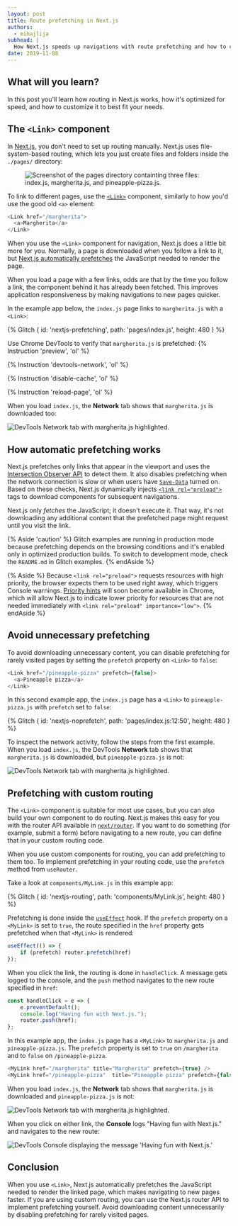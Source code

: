 ```yaml
---
layout: post
title: Route prefetching in Next.js
authors:
  - mihajlija
subhead: |
  How Next.js speeds up navigations with route prefetching and how to customize it.
date: 2019-11-08
---
```


## What will you learn?

In this post you'll learn how routing in Next.js works, how it's optimized for speed, and how to customize it to best fit your needs.

## The `<Link>` component

In [Next.js](https://nextjs.org/), you don't need to set up routing manually.
Next.js uses file-system-based routing, which lets you just create files and folders
inside the `./pages/` directory:

<figure class="w-figure">
<img class="w-screenshot" src="./pages-directory.png" alt="Screenshot of the pages directory containting three files: index.js, margherita.js, and pineapple-pizza.js.">
</figure>

To link to different pages, use the
[`<Link>`](https://nextjs.org/docs#with-link) component, similarly to how you'd
use the good old `<a>` element:

```js
<Link href="/margherita">
  <a>Margherita</a>
</Link>
```

When you use the `<Link>` component for navigation, Next.js does a little bit
more for you. Normally, a page is downloaded when you follow a link to it, but
[Next.js automatically prefetches](https://nextjs.org/docs#prefetching-pages)
the JavaScript needed to render the page.

When you load a page with a few links, odds are that by the time you follow
a link, the component behind it has already been fetched. This improves
application responsiveness by making navigations to new pages quicker.

In the example app below, the `index.js` page links to `margherita.js` with a
`<Link>`:

{% Glitch {
  id: 'nextjs-prefetching',
  path: 'pages/index.js',
  height: 480
} %}

Use Chrome DevTools to verify that `margherita.js` is prefetched:
{% Instruction 'preview', 'ol' %}

{% Instruction 'devtools-network', 'ol' %}

{% Instruction 'disable-cache', 'ol' %}

{% Instruction 'reload-page', 'ol' %}

When you load `index.js`, the **Network** tab shows that `margherita.js` is
downloaded too:

![DevTools Network tab with margherita.js highlighted.](network1.png)

## How automatic prefetching works

Next.js prefetches only links that appear in the viewport and uses the [Intersection
Observer API](https://developer.mozilla.org/en-US/docs/Web/API/Intersection_Observer_API)
to detect them. It also disables prefetching when the network connection is slow
or when users have
[`Save-Data`](https://developer.mozilla.org/en-US/docs/Web/HTTP/Headers/Save-Data)
turned on. Based on these checks, Next.js dynamically injects [`<link
rel="preload">`](/preload-critical-assets/) tags to download components for
subsequent navigations.

Next.js only *fetches* the JavaScript; it doesn't execute it. That way, it's not
downloading any additional content that the prefetched page might request until you visit
the link.

{% Aside 'caution' %} Glitch examples are running in production mode because prefetching depends on the browsing conditions and it's enabled only in optimized production builds. To switch to development mode,
check the `README.md` in Glitch examples. {% endAside %}

{% Aside %} Because `<link rel="preload">` requests resources with high
priority, the browser expects them to be used right away, which triggers
Console warnings. [Priority
hints](https://developers.google.com/web/updates/2019/02/priority-hints) will
soon become available in Chrome, which will allow Next.js to indicate lower
priority for resources that are not needed immediately with `<link rel="preload"
importance="low">`. {% endAside %}

## Avoid unnecessary prefetching

To avoid downloading unnecessary content, you can disable prefetching for rarely
visited pages by setting the `prefetch` property on `<Link>` to `false`:

```js
<Link href="/pineapple-pizza" prefetch={false}>
  <a>Pineapple pizza</a>
</Link>
```

In this second example app, the `index.js` page has a `<Link>` to
`pineapple-pizza.js` with `prefetch` set to `false`:

{% Glitch {
  id: 'nextjs-noprefetch',
  path: 'pages/index.js:12:50',
  height: 480
} %}

To inspect the network activity, follow the steps from the first example. When
you load `index.js`, the DevTools **Network** tab shows that `margherita.js` is
downloaded, but `pineapple-pizza.js` is not:

![DevTools Network tab with margherita.js highlighted.](network2.png)

## Prefetching with custom routing

The `<Link>` component is suitable for most use cases, but you can also build
your own component to do routing. Next.js makes this easy for you with the
router API available in [`next/router`](https://nextjs.org/docs#userouter). If
you want to do something (for example, submit a form) before navigating to a new
route, you can define that in your custom routing code.

When you use custom components for routing, you can add prefetching to them too.
To implement prefetching in your routing code, use the `prefetch` method from
`useRouter`.

Take a look at `components/MyLink.js` in this example app:

{% Glitch {
  id: 'nextjs-routing',
  path: 'components/MyLink.js',
  height: 480
} %}

Prefetching is done inside the
[`useEffect`](https://reactjs.org/docs/hooks-effect.html) hook. If the
`prefetch` property on a `<MyLink>` is set to `true`, the route specified in the
`href` property gets prefetched when that `<MyLink>` is rendered:

```js
useEffect(() => {
    if (prefetch) router.prefetch(href)
});
```

When you click the link, the routing is done in `handleClick`. A message gets
logged to the console, and the `push` method navigates to the new route
specified in `href`:

```js
const handleClick = e => {
    e.preventDefault();
    console.log("Having fun with Next.js.");
    router.push(href);
};

```

In this example app, the `index.js` page has a `<MyLink>` to `margherita.js` and
`pineapple-pizza.js`. The `prefetch` property is set to `true` on `/margherita`
and to `false` on `/pineapple-pizza`.

```js
<MyLink href="/margherita" title="Margherita" prefetch={true} />
<MyLink href="/pineapple-pizza"  title="Pineapple pizza" prefetch={false} />
```

When you load `index.js`, the **Network** tab shows that `margherita.js` is
downloaded and `pineapple-pizza.js` is not:

![DevTools Network tab with margherita.js highlighted.](network3.png)

When you click on either link, the **Console** logs "Having fun with Next.js."
and navigates to the new route:

![DevTools Console displaying the message 'Having fun with
Next.js.'](console.png)

## Conclusion

When you use `<Link>`, Next.js automatically prefetches the JavaScript needed to
render the linked page, which makes navigating to new pages faster. If you are
using custom routing, you can use the Next.js router API to implement
prefetching yourself. Avoid downloading content unnecessarily by disabling
prefetching for rarely visited pages.
